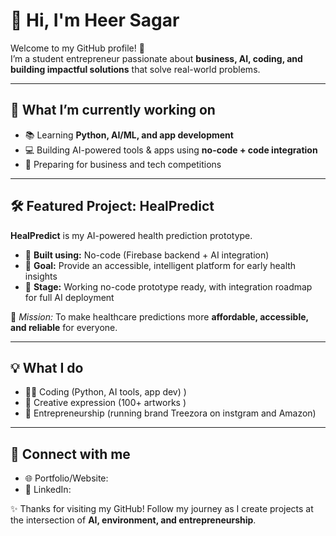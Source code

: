 # 👋 Hi, I'm Heer Sagar  

Welcome to my GitHub profile! 🚀  
I’m a student entrepreneur passionate about **business, AI, coding, and building impactful solutions** that solve real-world problems.  

---

## 🌱 What I’m currently working on
- 📚 Learning **Python, AI/ML, and app development**  
- 💻 Building AI-powered tools & apps using **no-code + code integration**  
- 🎯 Preparing for business and tech competitions  

---

## 🛠️ Featured Project: HealPredict  
**HealPredict** is my AI-powered health prediction prototype.  

- 🔹 **Built using:** No-code (Firebase backend + AI integration)  
- 🔹 **Goal:** Provide an accessible, intelligent platform for early health insights  
- 🔹 **Stage:** Working no-code prototype ready, with integration roadmap for full AI deployment  

🚀 *Mission:* To make healthcare predictions more **affordable, accessible, and reliable** for everyone.  

---

## 💡 What I do
- 🧑‍💻 Coding (Python, AI tools, app dev)  )
- 🎨 Creative expression (100+ artworks )  
- 🚀 Entrepreneurship (running brand Treezora on instgram and Amazon)  

---

## 🔗 Connect with me
- 🌐 Portfolio/Website:
- 💼 LinkedIn:  

✨ Thanks for visiting my GitHub! Follow my journey as I create projects at the intersection of **AI, environment, and entrepreneurship**.  
